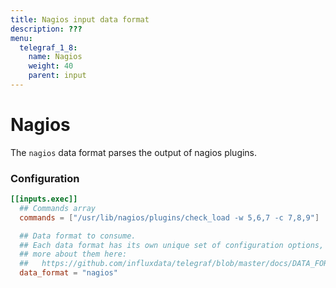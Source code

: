 ```yaml
---
title: Nagios input data format
description: ???
menu:
  telegraf_1_8:
    name: Nagios
    weight: 40
    parent: input
---
```


# Nagios

The `nagios` data format parses the output of nagios plugins.

### Configuration

```toml
[[inputs.exec]]
  ## Commands array
  commands = ["/usr/lib/nagios/plugins/check_load -w 5,6,7 -c 7,8,9"]

  ## Data format to consume.
  ## Each data format has its own unique set of configuration options, read
  ## more about them here:
  ##   https://github.com/influxdata/telegraf/blob/master/docs/DATA_FORMATS_INPUT.md
  data_format = "nagios"
```
